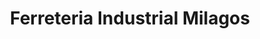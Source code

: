 ---
title: "Ferreteria Industrial Milagos"
url: /san-cristobal/ferreteria-industrial-milagos/
shop: hardware
---